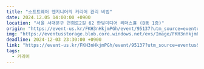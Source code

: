 ```yaml
---
title: "소프트웨어 엔지니어의 커리어 관리 비법"
date: 2024.12.05 14:00:00 +0900
location: "서울 서대문구 연희로2길 62 한빛미디어 리더스홀 (B동 1층)"
origin: "https://event-us.kr/FKH3nHkjmPGh/event/95137?utm_source=eventus&utm_medium=organic&utm_campaign=search-result&utm_term=%ED%95%9C%EB%B9%9B"
img: "https://eventusstorage.blob.core.windows.net/evs/Image/FKH3nHkjmPGh/95137/ProjectInfo/Cover/c7f589baf09344d1a14dd9600c3603d8.png"
deadline: 2024-12-03 23:30:00 +0900
link: "https://event-us.kr/FKH3nHkjmPGh/event/95137?utm_source=eventus&utm_medium=organic&utm_campaign=search-result&utm_term=%ED%95%9C%EB%B9%9B"
tags:
  - 커리어
---
```

